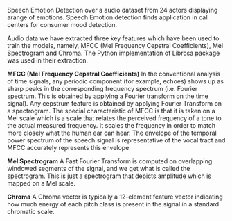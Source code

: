 Speech Emotion Detection over a audio dataset from 24 actors displaying arange of emotions. Speech Emotion detection finds application in call centers for consumer mood detection.

Audio data we have extracted three key features which have been used to train the models, namely, MFCC (Mel Frequency Cepstral Coefficients), Mel Spectrogram and Chroma. The Python implementation of Librosa package was used in their extraction.

**MFCC (Mel Frequency Cepstral Coefficients)**
In the conventional analysis of time signals, any periodic component (for example, echoes) shows up as sharp peaks in the corresponding frequency spectrum (i.e. Fourier spectrum. This is obtained by applying a Fourier transform on the time signal). Any cepstrum feature is obtained by applying Fourier Transform on a spectrogram. The special characteristic of MFCC is that it is taken on a Mel scale which is a scale that relates the perceived frequency of a tone to the actual measured frequency. It scales the frequency in order to match more closely what the human ear can hear. The envelope of the temporal power spectrum of the speech signal is representative of the vocal tract and MFCC accurately represents this envelope.

**Mel Spectrogram**
A Fast Fourier Transform is computed on overlapping windowed segments of the signal, and we get what is called the spectrogram. This is just a spectrogram that depicts amplitude which is mapped on a Mel scale.

**Chroma**
A Chroma vector is typically a 12-element feature vector indicating how much energy of each pitch class is present in the signal in a standard chromatic scale.

